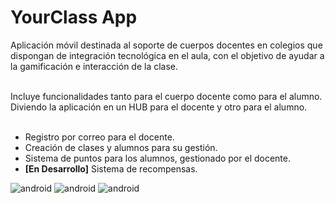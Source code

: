 #  YourClass App

Aplicación móvil destinada al soporte de cuerpos docentes en colegios 
que dispongan de integración tecnológica en el aula, con el objetivo de ayudar a la 
gamificación e interacción de la clase.

<br/>
Incluye funcionalidades tanto para el cuerpo docente como para el alumno. Diviendo la aplicación en un HUB para el docente y otro para el alumno.<br/>
<br/>

- Registro por correo para el docente.
- Creación de clases y alumnos para su gestión.
- Sistema de puntos para los alumnos, gestionado por el docente.
- **[En Desarrollo]** Sistema de recompensas. 

<img src="https://i.imgur.com/P4ZStk7.png" alt="android"/> <img src="https://i.imgur.com/RZi8d7a.png" alt="android"/> <img src="https://i.imgur.com/fCZbhKr.png" alt="android"/>
